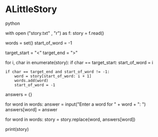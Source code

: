 # ALittleStory
python

with open ("story.txt" , "r") as f:
    story = f.read()

words = set()
start_of_word = -1

target_start = "<"
target_end = ">"

for i, char in enumerate(story):
    if char == target_start:
        start_of_word = i

    if char == target_end and start_of_word != -1:
        word = story[start_of_word: i + 1]
        words.add(word)
        start_of_word = -1

answers = {}

for word in words:
    answer = input("Enter a word for " + word + ": ")
    answers[word] = answer

for word in words:
    story = story.replace(word, answers[word])

print(story)
    
